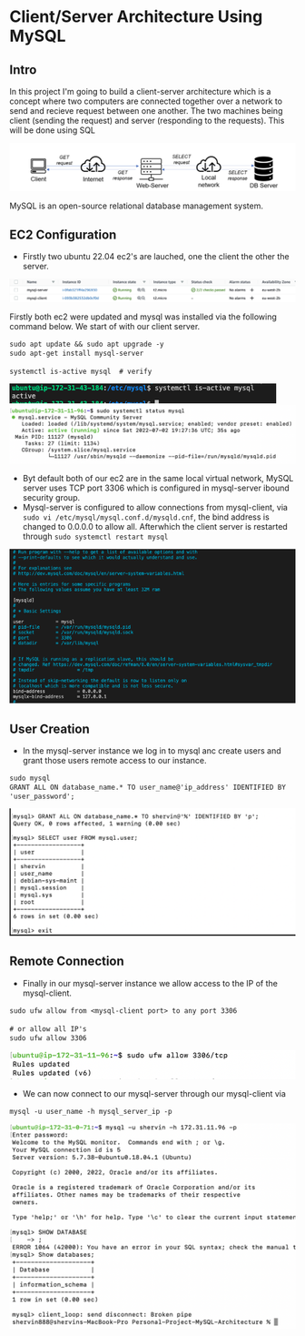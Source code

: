 # Client/Server Architecture Using MySQL


## Intro

 In this project I'm going to build a client-server architecture which is a concept where two computers are connected together over a network to send and recieve request between one another. The two machines being client (sending the request) and server (responding to the requests). This will be done using SQL

 ![client/server diagram](/architecture.png)

 MySQL is an open-source relational database management system.

## EC2 Configuration

- Firstly two ubuntu 22.04 ec2's are lauched, one the client the other the server. 

 ![ec2](/ec2.png)

 Firstly both ec2 were updated and mysql was installed via the following command below. We start of with our client server. 

 ```
sudo apt update && sudo apt upgrade -y
sudo apt-get install mysql-server

systemctl is-active mysql  # verify

 ```

 ![verify_myqsl](/verify_mysql.png)
 ![verify_mys](/active_mysql.png)

 - Byt default both of our ec2 are in the same local virtual network, MySQL server uses TCP port 3306 which is configured in mysql-server ibound security group.
 - Mysql-server is configured to allow connections from mysql-client, via `sudo vi /etc/mysql/mysql.conf.d/mysqld.cnf`, the bind address is changed to 0.0.0.0 to allow all. Afterwhich the client server is restarted through `sudo systemctl restart mysql`

 ![server-config](/bind-address.png)

## User Creation 

- In the mysql-server instance we log in to mysql anc create users and grant those users remote access to our instance.

```
sudo mysql
GRANT ALL ON database_name.* TO user_name@'ip_address' IDENTIFIED BY 'user_password';

```
 ![user](/users.png)

 ## Remote Connection

 - Finally in our mysql-server instance we allow access to the IP of the mysql-client.

 ```
 sudo ufw allow from <mysql-client port> to any port 3306

# or allow all IP's
sudo ufw allow 3306

 ```

  ![port](/allow_port.png)

  - We can now connect to our mysql-server through our mysql-client via

  ```
  mysql -u user_name -h mysql_server_ip -p

  ```


  ![connection](/connection.png)

